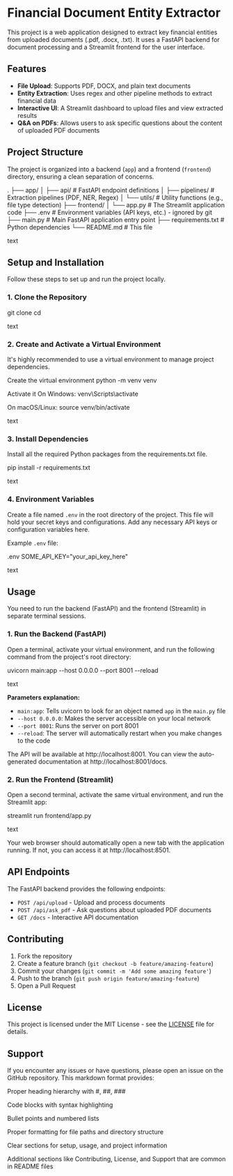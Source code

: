 # Financial Document Entity Extractor

This project is a web application designed to extract key financial entities from uploaded documents (.pdf, .docx, .txt). It uses a FastAPI backend for document processing and a Streamlit frontend for the user interface.

## Features

- **File Upload**: Supports PDF, DOCX, and plain text documents
- **Entity Extraction**: Uses regex and other pipeline methods to extract financial data
- **Interactive UI**: A Streamlit dashboard to upload files and view extracted results
- **Q&A on PDFs**: Allows users to ask specific questions about the content of uploaded PDF documents

## Project Structure

The project is organized into a backend (`app`) and a frontend (`frontend`) directory, ensuring a clean separation of concerns.

.
├── app/
│ ├── api/ # FastAPI endpoint definitions
│ ├── pipelines/ # Extraction pipelines (PDF, NER, Regex)
│ └── utils/ # Utility functions (e.g., file type detection)
├── frontend/
│ └── app.py # The Streamlit application code
├── .env # Environment variables (API keys, etc.) - ignored by git
├── main.py # Main FastAPI application entry point
├── requirements.txt # Python dependencies
└── README.md # This file

text

## Setup and Installation

Follow these steps to set up and run the project locally.

### 1. Clone the Repository

git clone <your-repository-url>
cd <your-project-directory>

text

### 2. Create and Activate a Virtual Environment

It's highly recommended to use a virtual environment to manage project dependencies.

Create the virtual environment
python -m venv venv

Activate it
On Windows:
venv\Scripts\activate

On macOS/Linux:
source venv/bin/activate

text

### 3. Install Dependencies

Install all the required Python packages from the requirements.txt file.

pip install -r requirements.txt

text

### 4. Environment Variables

Create a file named `.env` in the root directory of the project. This file will hold your secret keys and configurations. Add any necessary API keys or configuration variables here.

Example `.env` file:

.env
SOME_API_KEY="your_api_key_here"

text

## Usage

You need to run the backend (FastAPI) and the frontend (Streamlit) in separate terminal sessions.

### 1. Run the Backend (FastAPI)

Open a terminal, activate your virtual environment, and run the following command from the project's root directory:

uvicorn main:app --host 0.0.0.0 --port 8001 --reload

text

**Parameters explanation:**
- `main:app`: Tells uvicorn to look for an object named `app` in the `main.py` file
- `--host 0.0.0.0`: Makes the server accessible on your local network
- `--port 8001`: Runs the server on port 8001
- `--reload`: The server will automatically restart when you make changes to the code

The API will be available at http://localhost:8001. You can view the auto-generated documentation at http://localhost:8001/docs.

### 2. Run the Frontend (Streamlit)

Open a second terminal, activate the same virtual environment, and run the Streamlit app:

streamlit run frontend/app.py

text

Your web browser should automatically open a new tab with the application running. If not, you can access it at http://localhost:8501.

## API Endpoints

The FastAPI backend provides the following endpoints:

- `POST /api/upload` - Upload and process documents
- `POST /api/ask_pdf` - Ask questions about uploaded PDF documents
- `GET /docs` - Interactive API documentation

## Contributing

1. Fork the repository
2. Create a feature branch (`git checkout -b feature/amazing-feature`)
3. Commit your changes (`git commit -m 'Add some amazing feature'`)
4. Push to the branch (`git push origin feature/amazing-feature`)
5. Open a Pull Request

## License

This project is licensed under the MIT License - see the [LICENSE](LICENSE) file for details.

## Support

If you encounter any issues or have questions, please open an issue on the GitHub repository.
This markdown format provides:

Proper heading hierarchy with #, ##, ###

Code blocks with syntax highlighting

Bullet points and numbered lists

Proper formatting for file paths and directory structure

Clear sections for setup, usage, and project information

Additional sections like Contributing, License, and Support that are common in README files